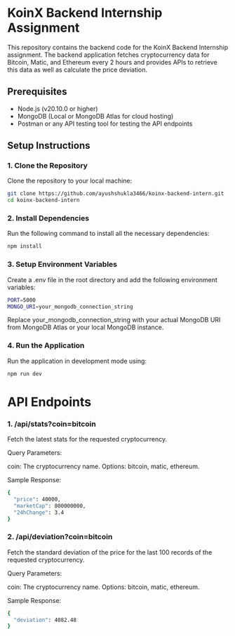 # KoinX Backend Internship Assignment

This repository contains the backend code for the KoinX Backend Internship assignment. The backend application fetches cryptocurrency data for Bitcoin, Matic, and Ethereum every 2 hours and provides APIs to retrieve this data as well as calculate the price deviation.

## Prerequisites

- Node.js (v20.10.0 or higher)
- MongoDB (Local or MongoDB Atlas for cloud hosting)
- Postman or any API testing tool for testing the API endpoints

## Setup Instructions

### 1. Clone the Repository

Clone the repository to your local machine:

```bash
git clone https://github.com/ayushshukla3466/koinx-backend-intern.git
cd koinx-backend-intern
```

### 2. Install Dependencies

Run the following command to install all the necessary dependencies:

```bash
npm install
```

### 3. Setup Environment Variables

Create a .env file in the root directory and add the following environment variables:

```bash
PORT=5000
MONGO_URI=your_mongodb_connection_string
```
Replace your_mongodb_connection_string with your actual MongoDB URI from MongoDB Atlas or your local MongoDB instance.

### 4. Run the Application

Run the application in development mode using:

```bash
npm run dev
```

# API Endpoints

### 1. /api/stats?coin=bitcoin

Fetch the latest stats for the requested cryptocurrency.

Query Parameters:

coin: The cryptocurrency name. Options: bitcoin, matic, ethereum.

Sample Response:

```bash
{
  "price": 40000,
  "marketCap": 800000000,
  "24hChange": 3.4
}
```

### 2. /api/deviation?coin=bitcoin

Fetch the standard deviation of the price for the last 100 records of the requested cryptocurrency.

Query Parameters:

coin: The cryptocurrency name. Options: bitcoin, matic, ethereum.

Sample Response:

```bash
{
  "deviation": 4082.48
}
```
